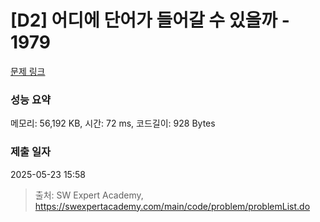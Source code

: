 # [D2] 어디에 단어가 들어갈 수 있을까 - 1979 

[문제 링크](https://swexpertacademy.com/main/code/problem/problemDetail.do?contestProbId=AV5PuPq6AaQDFAUq) 

### 성능 요약

메모리: 56,192 KB, 시간: 72 ms, 코드길이: 928 Bytes

### 제출 일자

2025-05-23 15:58



> 출처: SW Expert Academy, https://swexpertacademy.com/main/code/problem/problemList.do